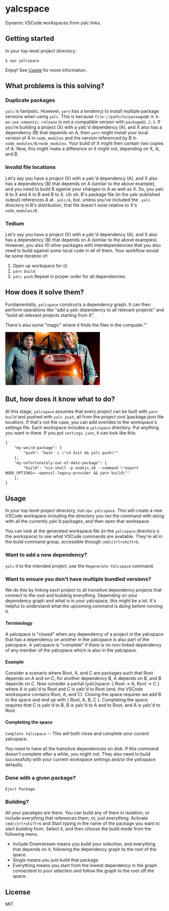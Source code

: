 # yalcspace

Dynamic VSCode workspaces from yalc links.

## Getting started

In your top-level project directory:

```
$ npx yalcspace
```

Enjoy! See [Usage](#usage) for more information.

## What problems is this solving?

### Duplicate packages

`yalc` is fantastic. However, `yarn` has a tendency to install multiple package versions when using `yalc`. This is because `file://path/to/package@0.0.0-we-use-semantic-release` is not a compatible version with `package@1.2.3`. If you're building a project (X) with a yalc'd dependency (A), and X also has a dependency (B) that depends on A, then `yarn` might install your local version of A in `node_modules` and the version referenced by B in `node_modules/B/node_modules`. Your build of X might then contain two copies of A. Now, this might make a difference or it might not, depending on X, A, and B.

### Invalid file locations

Let's say you have a project (X) with a yalc'd dependency (A), and X also has a dependency (B) that depends on A (similar to the above example), and you need to build B against your changes to A as well as X. So, you yalc A to X and A to B and B to X. Uh oh. B's package file (in the yalc published output) references A at `.yalc/A`, but, unless you've included the `.yalc` directory in B's distribution, that file doesn't exist relative to X's `node_modules/B`.

### Tedium

Let's say you have a project (X) with a yalc'd dependency (A), and X also has a dependency (B) that depends on A (similar to the above examples). However, you also 10 other packages with interdependencies that you also need to build against some local code in all of them. Your workflow would be some iteration of:
1. Open up workspace for (i)
2. `yarn build`
3. `yalc push`
Repeat in proper order for all dependencies.

## How does it solve them?

Fundamentally, `yalcspace` constructs a dependency graph. It can then perform operations like "add a yalc dependency to all relevant projects" and "build all relevant projects starting from X".

There's also some "magic" where it finds the files in the computer.™

![zoolander](doc/images/zoolander.jpeg)

## But, how does it know what to do?

At this stage, `yalcspace` assumes that every project can be built with `yarn build` and pushed with `yalc push`, all from the project root (package.json file location). If that's not the case, you can add overides to the workspace's settings file. Each workspace includes a `yalcspace` directory. Put anything you want in there. If you put `settings.json`, it can look like this:
```
{
	"my-weird-package": {
		"push": "bash -c \"cd dist && yalc push\""
	},
	"my-unfortunately-out-of-date-package": {
		"build": "nix-shell -p nodejs_18 --command \"export NODE_OPTIONS=--openssl-legacy-provider && yarn build\""
	},
}
```

## Usage

In your top-level project directory, run `npx yalcspace`. This will create a new VSCode workspace including the directory you ran the command with along with all the currently yalc'd packages, and then open that workspace.

You can look at the generated workspace file (in the `yalcspace` directory o the workspace) to see what VSCode commands are available. They're all in the build command group, accessible through `cmd|ctrl+shift+b`.

### Want to add a new dependency?

`yalc` it to the intended project, use the `Regenerate Yalcspace` command.

### Want to ensure you don't have multiple bundled versions?

We do this by linking each project to all transitive dependency projects that connect to the root and building everything. Depending on your dependency graph and what is in your yalcspace, this might be a lot. It's helpful to understand what the upcoming command is doing before running it.

#### Terminology

A yalcspace is "closed" when any dependency of a project in the yalcspace that has a dependency on another in the yalcspace is also part of the yalcspace.
A yalcspace is "complete" if there is no non-linked dependency of any member of the yalcspace which is also in the yalcspace.

#### Example

Consider a scenario where Root, A, and C are packages such that Root depends on A and on C, for another dependency B, A depends on B, and B depends on C.
Now consider a partial (yalc)space: { Root -> A, Root -> C } where A is yalc'd to Root and C is yalc'd to Root (and, the VSCode worksspace contains Root, A, and C).
Closing the space requires we add B to the space and end up with { Root, A, B, C }.
Completing the space requires that C is yalc'd to B, B is yalc'd to A and to Root, and A is yalc'd to Root.

#### Completing the space

`Complete Yalcspace` -- This will both close and complete your current yalcspace.

You need to have all the transitive dependencies on disk. If this command doesn't complete after a while, you might not. They also need to build successfully with your current workspace settings and/or the yalcspace defaults.

### Done with a given package?

`Eject Package`.

### Building?

All your pacakges are there. You can build any of them in isolation, or include everything that references them, or, just everything. Activate `cmd|ctrl+shift+b` and Start typing in the name of the package you want to start building from. Select it, and then choose the build mode from the following menu.
- Include Downstream means you build your selection, and everything that depends on it, following the dependency graph to the root of the space.
- Single means you just build that package
- Everything means you start from the lowest dependency in the graph connecterd to your selection and follow the graph to the root off the space.

## License

MIT
